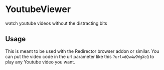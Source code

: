 # YoutubeViewer
watch youtube videos without the distracting bits

## Usage
This is meant to be used with the Redirector browser addon or similar. You can put the video code in the url parameter like this ``?url=dQw4w9WgXcQ`` to play any Youtube video you want.
